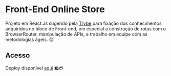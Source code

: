 # Front-End Online Store
Projeto em React.Js sugerido pela [Trybe](https://www.betrybe.com/) para fixação dos conhecimentos adquiridos no bloco de Front-end, em especial a construção de rotas com o BrowserRouter, manipulação de APIs, e trabalho em equipe com as metodologias ágeis. 😊

## Acesso
Deploy disponível [aqui](https://trybe-online-store.vercel.app/) 🛍️💳
